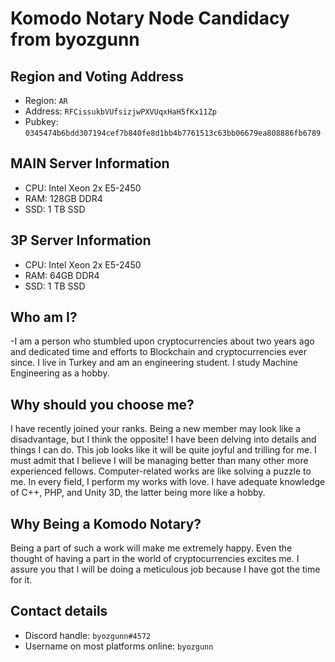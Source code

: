 # Komodo Notary Node Candidacy from byozgunn

## Region and Voting Address

- Region: `AR`
- Address: `RFCissukbVUfsizjwPXVUqxHaH5fKx11Zp`
- Pubkey: `0345474b6bdd307194cef7b840fe8d1bb4b7761513c63bb06679ea808886fb6789`

## MAIN Server Information

- CPU:  Intel Xeon 2x E5-2450
- RAM:  128GB DDR4
- SSD:  1 TB SSD


## 3P Server Information

- CPU:  Intel Xeon 2x E5-2450
- RAM:  64GB DDR4
- SSD:  1 TB SSD


## Who am I?

-I am a person who stumbled upon cryptocurrencies about two years ago and dedicated time and efforts to Blockchain and cryptocurrencies ever since. I live in Turkey and am an engineering student. I study Machine Engineering as a hobby.

## Why should you choose me?

I have recently joined your ranks. Being a new member may look like a disadvantage, but I think the opposite! I have been delving into details and things I can do. This job looks like it will be quite joyful and trilling for me. I must admit that I believe I will be managing better than many other more experienced fellows. 
Computer-related works are like solving a puzzle to me. In every field, I perform my works with love. I have adequate knowledge of C++, PHP, and Unity 3D, the latter being more like a hobby.
 
## Why Being a Komodo Notary?

Being a part of such a work will make me extremely happy. Even the thought of having a part in the world of cryptocurrencies excites me. I assure you that I will be doing a meticulous job because I have got the time for it.

## Contact details

- Discord handle: `byozgunn#4572`
- Username on most platforms online: `byozgunn`
